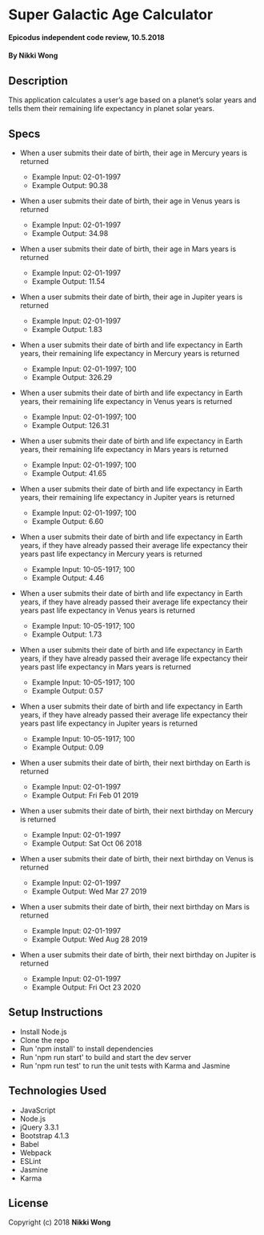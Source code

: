 # Super Galactic Age Calculator

#### Epicodus independent code review, 10.5.2018

#### By Nikki Wong

## Description

This application calculates a user’s age based on a planet’s solar years and tells them their remaining life expectancy in planet solar years.

## Specs

* When a user submits their date of birth, their age in Mercury years is returned
  * Example Input: 02-01-1997
  * Example Output: 90.38

* When a user submits their date of birth, their age in Venus years is returned
  * Example Input: 02-01-1997
  * Example Output: 34.98

* When a user submits their date of birth, their age in Mars years is returned
  * Example Input: 02-01-1997
  * Example Output: 11.54

* When a user submits their date of birth, their age in Jupiter years is returned
  * Example Input: 02-01-1997
  * Example Output: 1.83

* When a user submits their date of birth and life expectancy in Earth years, their remaining life expectancy in Mercury years is returned
  * Example Input: 02-01-1997; 100
  * Example Output: 326.29

* When a user submits their date of birth and life expectancy in Earth years, their remaining life expectancy in Venus years is returned
  * Example Input: 02-01-1997; 100
  * Example Output: 126.31

* When a user submits their date of birth and life expectancy in Earth years, their remaining life expectancy in Mars years is returned
  * Example Input: 02-01-1997; 100
  * Example Output: 41.65

* When a user submits their date of birth and life expectancy in Earth years, their remaining life expectancy in Jupiter years is returned
  * Example Input: 02-01-1997; 100
  * Example Output: 6.60

* When a user submits their date of birth and life expectancy in Earth years, if they have already passed their average life expectancy their years past life expectancy in Mercury years is returned
  * Example Input: 10-05-1917; 100
  * Example Output: 4.46

* When a user submits their date of birth and life expectancy in Earth years, if they have already passed their average life expectancy their years past life expectancy in Venus years is returned
  * Example Input: 10-05-1917; 100
  * Example Output: 1.73

* When a user submits their date of birth and life expectancy in Earth years, if they have already passed their average life expectancy their years past life expectancy in Mars years is returned
  * Example Input: 10-05-1917; 100
  * Example Output: 0.57

* When a user submits their date of birth and life expectancy in Earth years, if they have already passed their average life expectancy their years past life expectancy in Jupiter years is returned
  * Example Input: 10-05-1917; 100
  * Example Output: 0.09

* When a user submits their date of birth, their next birthday on Earth is returned
  * Example Input: 02-01-1997
  * Example Output: Fri Feb 01 2019

* When a user submits their date of birth, their next birthday on Mercury is returned
  * Example Input: 02-01-1997
  * Example Output: Sat Oct 06 2018

* When a user submits their date of birth, their next birthday on Venus is returned
  * Example Input: 02-01-1997
  * Example Output: Wed Mar 27 2019

* When a user submits their date of birth, their next birthday on Mars is returned
  * Example Input: 02-01-1997
  * Example Output: Wed Aug 28 2019

* When a user submits their date of birth, their next birthday on Jupiter is returned
  * Example Input: 02-01-1997
  * Example Output: Fri Oct 23 2020

## Setup Instructions

* Install Node.js
* Clone the repo
* Run 'npm install' to install dependencies
* Run 'npm run start' to build and start the dev server
* Run 'npm run test' to run the unit tests with Karma and Jasmine

## Technologies Used

* JavaScript
* Node.js
* jQuery 3.3.1
* Bootstrap 4.1.3
* Babel
* Webpack
* ESLint
* Jasmine
* Karma

## License

Copyright (c) 2018 **Nikki Wong**
